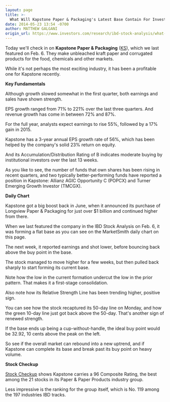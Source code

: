 ```yaml
---
layout: page
title: >-
  What Will Kapstone Paper & Packaging's Latest Base Contain For Investors?
date: 2014-05-23 13:54 -0700
author: MATTHEW GALGANI
origin_url: https://www.investors.com/research/ibd-stock-analysis/what-will-kapstone-paper-packagings-latest-base-contain-for-investors/
---
```





  



Today we'll check in on **Kapstone Paper & Packaging** ([KS](https://research.investors.com/quote.aspx?symbol=KS)), which we last featured on Feb. 6. They make unbleached kraft paper and corrugated products for the food, chemicals and other markets.

  

While it's not perhaps the most exciting industry, it has been a profitable one for Kapstone recently.

  

**Key Fundamentals**

  

Although growth slowed somewhat in the first quarter, both earnings and sales have shown strength.

  

EPS growth ranged from 71% to 221% over the last three quarters. And revenue growth has come in between 72% and 87%.

  

For the full year, analysts expect earnings to rise 55%, followed by a 17% gain in 2015.

  

Kapstone has a 3-year annual EPS growth rate of 56%, which has been helped by the company's solid 23% return on equity.

  

And its Accumulation/Distribution Rating of B indicates moderate buying by institutional investors over the last 13 weeks.

  

As you like to see, the number of funds that own shares has been rising in recent quarters, and two typically better-performing funds have reported a position in Kapstone: Allianz AGIC Opportunity C (POPCX) and Turner Emerging Growth Investor (TMCGX).

  

**Daily Chart**

  

Kapstone got a big boost back in June, when it announced its purchase of Longview Paper & Packaging for just over $1 billion and continued higher from there.

  

When we last featured the company in the IBD Stock Analysis on Feb. 6, it was forming a flat base as you can see on the MarketSmith daily chart on this page.

  

The next week, it reported earnings and shot lower, before bouncing back above the buy point in the base.

  

The stock managed to move higher for a few weeks, but then pulled back sharply to start forming its current base.

  

Note how the low in the current formation undercut the low in the prior pattern. That makes it a first-stage consolidation.

  

Also note how its Relative Strength Line has been trending higher, positive sign.

  

You can see how the stock recaptured its 50-day line on Monday, and how the green 10-day line just got back above the 50-day. That's another sign of renewed strength.

  

If the base ends up being a cup-without-handle, the ideal buy point would be 32.92, 10 cents above the peak on the left.

  

So see if the overall market can rebound into a new uptrend, and if Kapstone can complete its base and break past its buy point on heavy volume.

  

**Stock Checkup**

  

[Stock Checkup](http://research.investors.com/stock-checkup/nyse-kapstone-paperandpackaging-ks.aspx) shows Kapstone carries a 96 Composite Rating, the best among the 21 stocks in its Paper & Paper Products industry group.

  

Less impressive is the ranking for the group itself, which is No. 119 among the 197 industries IBD tracks.




